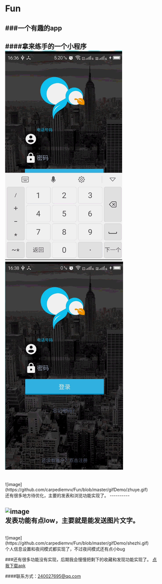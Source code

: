 # Fun
###一个有趣的app
--------
####拿来练手的一个小程序
![image](https://github.com/carpediemvv/Fun/blob/master/gifDemo/denglu.gif) 
![image](https://github.com/carpediemvv/Fun/blob/master/gifDemo/zhuce.gif) 
----------




<br>
![image](https://github.com/carpediemvv/Fun/blob/master/gifDemo/zhuye.gif) 
<br>
还有很多地方待优化，主要的发表和浏览功能实现了。
----------


<br>

![image](https://github.com/carpediemvv/Fun/blob/master/gifDemo/fabiao.gif) 
<br>
发表功能有点low，主要就是能发送图片文字。
----------
<br>
![image](https://github.com/carpediemvv/Fun/blob/master/gifDemo/shezhi.gif) 
<br>
个人信息设置和夜间模式都实现了，不过夜间模式还有点小bug

###还有很多功能没有实现，后期我会慢慢把剩下的收藏和发现功能实现了。
[点我下载apk](https://github.com/carpediemvv/Fun/blob/master/apk%2Ffun.apk "马上下载")  

####联系方式：240027695@qq.com


